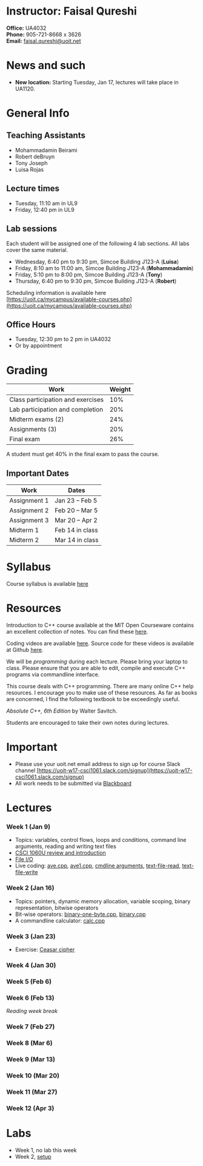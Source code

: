 # Instructor: Faisal Qureshi

__Office:__ UA4032  
__Phone:__ 905-721-8668 x 3626  
__Email:__ faisal.qureshi@uoit.net

# News and such

- **New location:**  Starting Tuesday, Jan 17, lectures will take place in UA1120.  

# General Info

## Teaching Assistants

- Mohammadamin Beirami
- Robert deBruyn
- Tony Joseph
- Luisa Rojas

## Lecture times

- Tuesday, 11:10 am in UL9
- Friday, 12:40 pm in UL9

## Lab sessions

Each student will be assigned one of the following 4 lab sections.  All labs cover the same material.

- Wednesday, 6:40 pm to 9:30 pm, Simcoe Building J123-A (__Luisa__)
- Friday, 8:10 am to 11:00 am, Simcoe Building J123-A (__Mohammadamin__)
- Friday, 5:10 pm to 8:00 pm, Simcoe Building J123-A (__Tony__)
- Thursday, 6:40 pm to 9:30 pm, Simcoe Building J123-A (__Robert__)

Scheduling information is available here [https://uoit.ca/mycampus/available-courses.php](https://uoit.ca/mycampus/available-courses.php)

## Office Hours

- Tuesday, 12:30 pm to 2 pm in UA4032
- Or by appointment

# Grading

Work | Weight
-----|-------
Class participation and exercises |  10%
Lab participation and completion | 20%
Midterm exams (2) | 24%
Assignments (3) | 20%
Final exam | 26%

A student must get 40% in the final exam to pass the course. 

## Important Dates

Work | Dates
-----|------
Assignment 1 | Jan 23 – Feb 5
Assignment 2 | Feb 20 – Mar 5
Assignment 3 | Mar 20 – Apr 2
Midterm 1 | Feb 14 in class
Midterm 2 | Mar 14 in class


# Syllabus

Course syllabus is available [here](syllabus.pdf)

# Resources

Introduction to C++ course available at the MIT Open Courseware contains an excellent collection of notes.  You can find these [here](https://ocw.mit.edu/courses/electrical-engineering-and-computer-science/6-096-introduction-to-c-january-iap-2011/lecture-notes/).  

Coding videos are available [here](https://www.youtube.com/playlist?list=PLxXSLsFiK684ncgWP0Aqe-5l5VfthqaOp).  Source code for these videos is available at Github [here](https://github.com/programming-workshop-2/coding-videos.git).

We will be _programming_ during each lecture.  Please bring your laptop to class.  Please ensure that you are able to edit, compile and execute C++ programs via commandline interface.

This course deals with C++ programming.  There are many online C++ help resources.  I encourage you to make use of these resources.  As far as books are concerned, I find the following textbook to be exceedingly useful.

_Absolute C++, 6th Edition_ by Walter Savitch.

Students are encouraged to take their own notes during lectures.

# Important

- Please use your uoit.net email address to sign up for course Slack channel [https://uoit-w17-csci1061.slack.com/signup](https://uoit-w17-csci1061.slack.com/signup)
- All work needs to be submitted via [Blackboard](http://uoit.blackboard.com)

# Lectures


### Week 1 (Jan 9)

- Topics: variables, control flows, loops and conditions, command line arguments, reading and writing text files
- [CSCI 1060U review and introduction](lectures/week-01/c++-intro)
- [File I/O](lectures/week-01/c++-fileio)
- Live coding: [ave.cpp](lectures/week-01/ave.cpp), [ave1.cpp](lectures/week-01/ave1.cpp), [cmdline arguments](lectures/week-01/cmd.cpp), [text-file-read](lectures/week-01/file-read.cpp), [text-file-write](lectures/week-01/file-write.cpp)

### Week 2 (Jan 16) 

- Topics: pointers, dynamic memory allocation, variable scoping, binary representation, bitwise operators
- Bit-wise operators: [binary-one-byte.cpp](lectures/week-02/binary-one-byte.cpp), [binary.cpp](lectures/week-02/binary.cpp)
- A commandline calculator: [calc.cpp](lectures/week-02/calc.cpp)

### Week 3 (Jan 23)

- Exercise: [Ceasar cipher](exercises/ceasar-cipher/ceasar-cipher.md)

### Week 4 (Jan 30)

### Week 5 (Feb 6)

### Week 6 (Feb 13)

_Reading week break_

### Week 7 (Feb 27)

### Week 8 (Mar 6)

### Week 9 (Mar 13)

### Week 10 (Mar 20)

### Week 11 (Mar 27)

### Week 12 (Apr 3)

# Labs

- Week 1, no lab this week
- Week 2, [setup](labs/lab1-setup)
